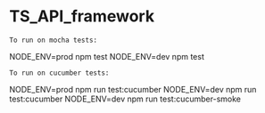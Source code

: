 # TS_API_framework

    To run on mocha tests:
NODE_ENV=prod npm test
NODE_ENV=dev npm test

    To run on cucumber tests:
NODE_ENV=prod npm run test:cucumber
NODE_ENV=dev npm run test:cucumber
NODE_ENV=dev npm run test:cucumber-smoke